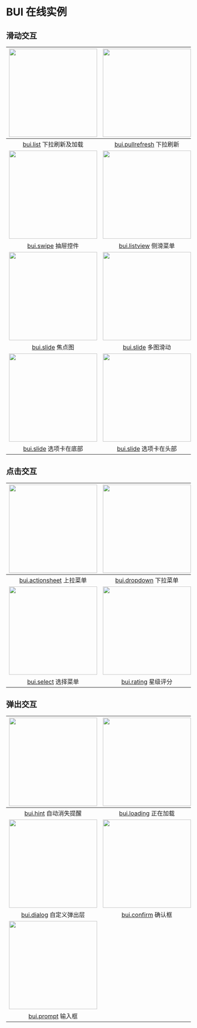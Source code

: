 
# BUI 在线实例

## 滑动交互

| <img src="http://www.easybui.com/static/images/controls/bui-list_low.gif" width="240px" alt="">  |<img src="http://www.easybui.com/static/images/controls/bui-pullrefresh_low.jpg" width="240px" alt="">      | <img src="http://www.easybui.com/static/images/controls/bui-scroll_low.jpg" width="240px" alt="">      |
|:--------------------:|:---------------:|:---------------:|
| [bui.list](http://www.easybui.com/demo/#pages/ui_controls/bui.list_news) 下拉刷新及加载            | [bui.pullrefresh](http://www.easybui.com/demo/#pages/ui_controls/bui.pullrefresh) 下拉刷新   | [bui.scroll](http://www.easybui.com/demo/#pages/ui_controls/bui.list) 下拉刷新及加载自定义   |
| <img src="http://www.easybui.com/static/images/controls/bui-swipe_low.gif" width="240px" alt="">  |<img src="http://www.easybui.com/static/images/controls/bui-listview_low.jpg" width="240px" alt="">      | <img src="http://www.easybui.com/static/images/controls/bui-sidebar_low.jpg" width="240px" alt="">      |
| [bui.swipe](http://www.easybui.com/demo/#pages/ui_controls/bui.swipe_date) 抽屉控件            | [bui.listview](http://www.easybui.com/demo/#pages/ui_controls/bui.listview)  侧滑菜单   | [bui.sidebar](http://www.easybui.com/demo/#pages/ui_controls/bui.sidebar) 侧边栏   |
| <img src="http://www.easybui.com/static/images/controls/bui-slide_low.gif" width="240px" alt="">  |<img src="http://www.easybui.com/static/images/controls/bui-slide-pic_low.jpg" width="240px" alt="">      | <img src="http://www.easybui.com/static/images/controls/bui-slide-tab_low.jpg" width="240px" alt="">      |
| [bui.slide](http://www.easybui.com/demo/#pages/ui_controls/bui.slide) 焦点图            | [bui.slide](http://www.easybui.com/demo/#pages/ui_controls/bui.slide_pic) 多图滑动    | [bui.slide](http://www.easybui.com/demo/#pages/ui_controls/bui.slide_tab) 多选项卡滚动   |
| <img src="http://www.easybui.com/static/images/controls/bui-slide-tab-foot_low.gif" width="240px" alt="">  |<img src="http://www.easybui.com/static/images/controls/bui-slide-tab-head_low.jpg" width="240px" alt="">      | <img src="http://www.easybui.com/static/images/controls/bui-slide-tab-side_low.jpg" width="240px" alt="">      |
| [bui.slide](http://www.easybui.com/demo/#pages/ui_controls/bui.slide_tab_foot) 选项卡在底部            | [bui.slide](http://www.easybui.com/demo/#pages/ui_controls/bui.slide_tab_head) 选项卡在头部   | [bui.slide](http://www.easybui.com/demo/#pages/ui_controls/bui.slide_tab_head) 选项卡在边栏   |

## 点击交互

| <img src="http://www.easybui.com/static/images/controls/bui-actionsheet_low.gif" width="240px" alt="">  |<img src="http://www.easybui.com/static/images/controls/bui-dropdown-scenes_low.jpg" width="240px" alt="">      | <img src="http://www.easybui.com/static/images/controls/bui-accordion_low.jpg" width="240px" alt="">      |
|:--------------------:|:---------------:|:---------------:|
| [bui.actionsheet](http://www.easybui.com/demo/#pages/ui_controls/bui.actionsheet) 上拉菜单 | [bui.dropdown](http://www.easybui.com/demo/#pages/ui_controls/bui.dropdown_scenes) 下拉菜单    | [bui.accordion](http://www.easybui.com/demo/#pages/ui_controls/bui.accordion) 折叠菜单    |
| <img src="http://www.easybui.com/static/images/controls/bui-select_low.gif" width="240px" alt="">  |<img src="http://www.easybui.com/static/images/controls/bui-rating_low.jpg" width="240px" alt="">      | <img src="http://www.easybui.com/static/images/controls/bui-stepbar_low.jpg" width="240px" alt="暂缺">      |
| [bui.select](http://www.easybui.com/demo/#pages/ui_controls/bui.select_popup) 选择菜单 | [bui.rating](http://www.easybui.com/demo/#pages/ui_controls/bui.rating) 星级评分    | [bui.stepbar](http://www.easybui.com/demo/#pages/ui_controls/bui.stepbar) 步骤条    |

## 弹出交互

| <img src="http://www.easybui.com/static/images/controls/bui-hint_low.gif" width="240px" alt="">  |<img src="http://www.easybui.com/static/images/controls/bui-loading_low.jpg" width="240px" alt="">      | <img src="http://www.easybui.com/static/images/controls/bui-mask_low.jpg" width="240px" alt="">      |
|:--------------------:|:---------------:|:---------------:|
| [bui.hint](http://www.easybui.com/demo/#pages/ui_controls/bui.hint) 自动消失提醒 | [bui.loading](http://www.easybui.com/demo/#pages/ui_controls/bui.loading) 正在加载    | [bui.mask](http://www.easybui.com/demo/#pages/ui_controls/bui.mask) 遮罩    |
| <img src="http://www.easybui.com/static/images/controls/bui-dialog_low.gif" width="240px" alt="">  |<img src="http://www.easybui.com/static/images/controls/bui-confirm_low.jpg" width="240px" alt="">      | <img src="http://www.easybui.com/static/images/controls/bui-alert_low.jpg" width="240px" alt="暂缺">      |
| [bui.dialog](http://www.easybui.com/demo/#pages/ui_controls/bui.dialog) 自定义弹出层 | [bui.confirm](http://www.easybui.com/demo/#pages/ui_controls/bui.confirm) 确认框    | [bui.alert](http://www.easybui.com/demo/#pages/ui_controls/bui.alert) 提醒框    |
| <img src="http://www.easybui.com/static/images/controls/bui-prompt_low.jpg" width="240px" alt="">  | &nbsp;|   &nbsp;   |
| [bui.prompt](http://www.easybui.com/demo/#pages/ui_controls/bui.prompt) 输入框 |  &nbsp;  |  &nbsp;   |